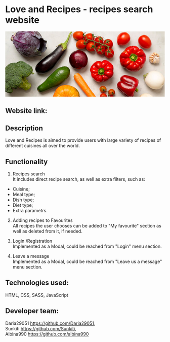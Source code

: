 # Love and Recipes - recipes search website <br/>
 <img src="assets/img/login-img.jpg" width=“100”/>
</div>

## Website link: <br/>

## Description <br/>
Love and Recipes is aimed to provide users with large variety of recipes of different cuisines all over the world.

## Functionality <br/>
1. Recipes search <br/>
It includes direct recipe search, as well as extra filters, such as:
- Cuisine;
- Meal type;
- Dish type;
- Diet type;
- Extra parametrs.

2. Adding recipes to Favourites <br/>
All recipes the user chooses can be added to "My favourite" section as well as deleted from it, if needed.

3. Login /Registration <br/>
Implemented as a Modal, could be reached from "Login" menu section.

4. Leave a message <br/>
Implemented as a Modal, could be reached from "Leave us a message" menu section.

## Technologies used: <br/>
HTML, CSS, SASS, JavaScript <br/>

## Developer team: <br/>

Daria29051 https://github.com/Daria29051, <br/>
Sunkiti https://github.com/Sunkiti, <br/>
Albina990 https://github.com/albina990 <br/>